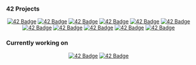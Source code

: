 ### 42 Projects
<div align="center">

  
<a href="https://github.com/0x2Anessie/42-Libft">![42 Badge](https://github.com/byaliego/42-project-badges/blob/main/badges/libfte.png)</a>
<a href="https://github.com/0x2Anessie/42-GetNextLine">![42 Badge](https://github.com/byaliego/42-project-badges/blob/main/badges/get_next_linee.png)</a>
<a href="https://github.com/0x2Anessie/42-ftPrintf">![42 Badge](https://github.com/byaliego/42-project-badges/blob/main/badges/ft_printfe.png)</a>
<a href="https://github.com/0x2Anessie/42-Born2BeRoot">![42 Badge](https://github.com/byaliego/42-project-badges/blob/main/badges/born2beroote.png)</a>
<a href="https://github.com/0x2Anessie/42-MiniTalk">![42 Badge](https://github.com/byaliego/42-project-badges/blob/main/badges/minitalke.png)</a>
<a href="https://github.com/0x2Anessie/42-PushSwap">![42 Badge](https://github.com/byaliego/42-project-badges/blob/main/badges/push_swape.png)</a>
<a href="https://github.com/0x2Anessie/42-SoLong">![42 Badge](https://github.com/byaliego/42-project-badges/blob/main/badges/so_longe.png)</a>
<a href="https://github.com/0x2Anessie/42-MiniShell">![42 Badge](https://github.com/byaliego/42-project-badges/blob/main/badges/minishelle.png)</a>
<a href="https://github.com/0x2Anessie/42-Philosophers">![42 Badge](https://github.com/ayogun/42-project-badges/blob/main/badges/philosopherse.png)</a>
<a href="https://github.com/0x2Anessie/42-NetPractice">![42 Badge](https://github.com/ayogun/42-project-badges/blob/main/badges/netpracticee.png)</a>
<a href="https://github.com/Leefz/Cub3D">![42 Badge](https://github.com/ayogun/42-project-badges/blob/main/badges/cub3de.png)</a>

  
</div>

### Currently working on
<div align="center">


<a href="https://github.com/0x2Anessie/42-CPP">![42 Badge](https://github.com/ayogun/42-project-badges/blob/main/badges/cppe.png)</a>
<a href="https://github.com/0x2Anessie/42-CPP">![42 Badge](https://github.com/ayogun/42-project-badges/blob/main/badges/ft_irce.png)</a>
